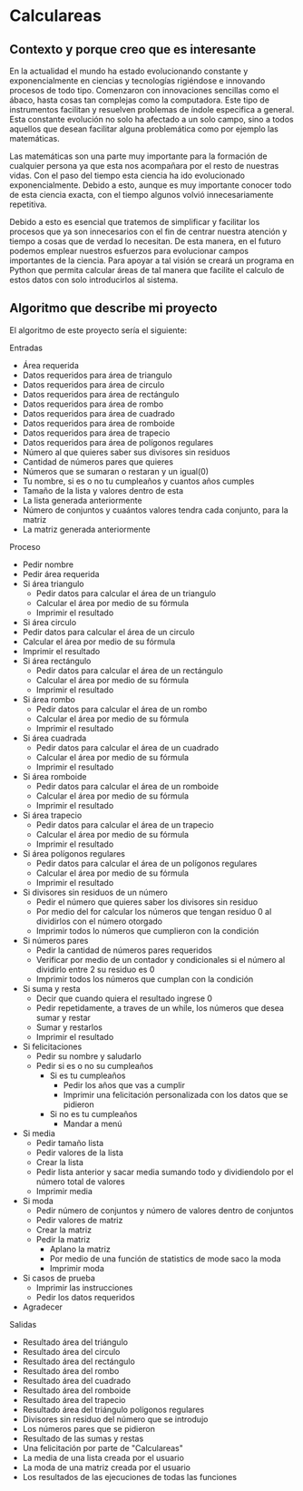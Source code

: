 # Calculareas

## Contexto y porque creo que es interesante

En la actualidad el mundo ha estado evolucionando constante y exponencialmente en ciencias y tecnologías rigiéndose e innovando procesos de todo tipo. Comenzaron con innovaciones sencillas como el ábaco, hasta cosas tan complejas como la computadora. Este tipo de instrumentos facilitan y resuelven problemas de índole especifica a general. Esta constante evolución no solo ha afectado a un solo campo, sino a todos aquellos que desean facilitar alguna problemática como por ejemplo las matemáticas. 

Las matemáticas son una parte muy importante para la formación de cualquier persona ya que esta nos acompañara por el resto de nuestras vidas. Con el paso del tiempo esta ciencia ha ido evolucionado exponencialmente. Debido a esto, aunque es muy importante conocer todo de esta ciencia exacta, con el tiempo algunos volvió innecesariamente repetitiva. 

Debido a esto es esencial que tratemos de simplificar y facilitar los procesos que ya son innecesarios con el fin de centrar nuestra atención y tiempo a cosas que de verdad lo necesitan. De esta manera, en el futuro podemos emplear nuestros esfuerzos para evolucionar campos importantes de la ciencia. 
Para apoyar a tal visión se creará un programa en Python que permita calcular áreas de tal manera que facilite el calculo de estos datos con solo introducirlos al sistema. 

## Algoritmo que describe mi proyecto 

El algoritmo de este proyecto sería el siguiente: 

Entradas

- Área requerida 
- Datos requeridos para área de triangulo 
- Datos requeridos para área de circulo 
- Datos requeridos para área de rectángulo 
- Datos requeridos para área de rombo 
- Datos requeridos para área de cuadrado
- Datos requeridos para área de romboide 
- Datos requeridos para área de trapecio 
- Datos requeridos para área de polígonos regulares	
- Número al que quieres saber sus divisores sin residuos
- Cantidad de números pares que quieres
- Números que se sumaran o restaran y un igual(0)
- Tu nombre, si es o no tu cumpleaños y cuantos años cumples
- Tamaño de la lista y valores dentro de esta 
- La lista generada anteriormente
- Número de conjuntos y cuaántos valores tendra cada conjunto, para la matriz
- La matriz generada anteriormente 

Proceso

- Pedir nombre
- Pedir área requerida 
- Si área triangulo 
  - Pedir datos para calcular el área de un triangulo 
  - Calcular el área por medio de su fórmula
  - Imprimir el resultado
-	Si área circulo  
  - Pedir datos para calcular el área de un circulo  
  - Calcular el área por medio de su fórmula
  - Imprimir el resultado
- Si área rectángulo
  - Pedir datos para calcular el área de un rectángulo
  - Calcular el área por medio de su fórmula
  - Imprimir el resultado
- Si área rombo
  - Pedir datos para calcular el área de un rombo
  - Calcular el área por medio de su fórmula
  - Imprimir el resultado
- Si área cuadrada
  - Pedir datos para calcular el área de un cuadrado
  - Calcular el área por medio de su fórmula
  - Imprimir el resultado
- Si área romboide
  - Pedir datos para calcular el área de un romboide
  - Calcular el área por medio de su fórmula
  - Imprimir el resultado
- Si área trapecio
  - Pedir datos para calcular el área de un trapecio
  - Calcular el área por medio de su fórmula
  - Imprimir el resultado
- Si área polígonos regulares
  - Pedir datos para calcular el área de un polígonos regulares
  - Calcular el área por medio de su fórmula
  - Imprimir el resultado
- Si divisores sin residuos de un número 
  - Pedir el número que quieres saber los divisores sin residuo
  - Por medio del for calcular los números que tengan residuo 0 al dividirlos con el número         otorgado 
  - Imprimir todos lo números que cumplieron con la condición 
- Si números pares
  - Pedir la cantidad de números pares requeridos
  - Verificar por medio de un contador y condicionales si el número al dividirlo entre 2 su         residuo es 0
  - Imprimir todos los números que cumplan con la condición
- Si suma y resta
  - Decir que cuando quiera el resultado ingrese 0
  - Pedir repetidamente, a traves de un while, los números que desea sumar y restar 
  - Sumar y restarlos
  - Imprimir el resultado
- Si felicitaciones
  - Pedir su nombre y saludarlo
  - Pedir si es o no su cumpleaños
    - Si es tu cumpleaños
      - Pedir los años que vas a cumplir
      - Imprimir una felicitación personalizada con los datos que se pidieron 
    - Si no es tu cumpleaños 
      - Mandar a menú
- Si media
  - Pedir tamaño lista 
  - Pedir valores de la lista 
  - Crear la lista 
  - Pedir lista anterior y sacar media sumando todo y dividiendolo por el número total de           valores
  - Imprimir media 
- Si moda 
  - Pedir número de conjuntos y número de valores dentro de conjuntos
  - Pedir valores de matriz
  - Crear la matriz 
  - Pedir la matriz
    - Aplano la matriz
    - Por medio de una función de statistics de mode saco la moda 
    - Imprimir moda
- Si casos de prueba
  - Imprimir las instrucciones 
  - Pedir los datos requeridos 
- Agradecer

Salidas

- Resultado área del triángulo 
- Resultado área del circulo
- Resultado área del rectángulo
- Resultado área del rombo
- Resultado área del cuadrado
- Resultado área del romboide
- Resultado área del trapecio
- Resultado área del triángulo polígonos regulares 
- Divisores sin residuo del número que se introdujo
- Los números pares que se pidieron
- Resultado de las sumas y restas
- Una felicitación por parte de "Calculareas"
- La media de una lista creada por el usuario 
- La moda de una matriz creada por el usuario 
- Los resultados de las ejecuciones de todas las funciones 



